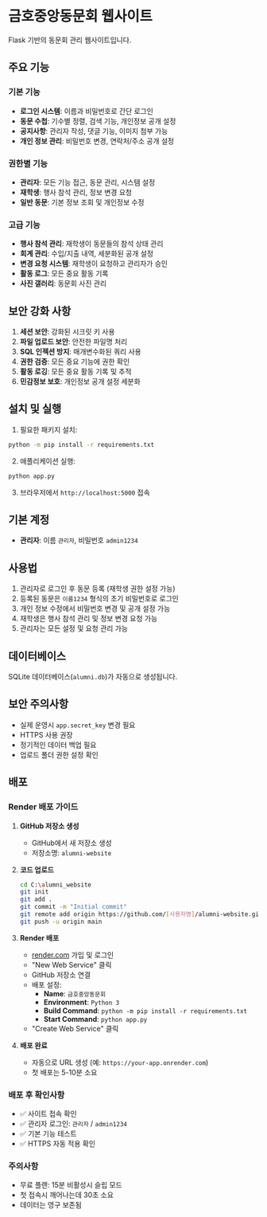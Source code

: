 # 금호중앙동문회 웹사이트

Flask 기반의 동문회 관리 웹사이트입니다.

## 주요 기능

### 기본 기능
- **로그인 시스템**: 이름과 비밀번호로 간단 로그인
- **동문 수첩**: 기수별 정렬, 검색 기능, 개인정보 공개 설정
- **공지사항**: 관리자 작성, 댓글 기능, 이미지 첨부 가능
- **개인 정보 관리**: 비밀번호 변경, 연락처/주소 공개 설정

### 권한별 기능
- **관리자**: 모든 기능 접근, 동문 관리, 시스템 설정
- **재학생**: 행사 참석 관리, 정보 변경 요청
- **일반 동문**: 기본 정보 조회 및 개인정보 수정

### 고급 기능
- **행사 참석 관리**: 재학생이 동문들의 참석 상태 관리
- **회계 관리**: 수입/지출 내역, 세분화된 공개 설정
- **변경 요청 시스템**: 재학생이 요청하고 관리자가 승인
- **활동 로그**: 모든 중요 활동 기록
- **사진 갤러리**: 동문회 사진 관리

## 보안 강화 사항

1. **세션 보안**: 강화된 시크릿 키 사용
2. **파일 업로드 보안**: 안전한 파일명 처리
3. **SQL 인젝션 방지**: 매개변수화된 쿼리 사용
4. **권한 검증**: 모든 중요 기능에 권한 확인
5. **활동 로깅**: 모든 중요 활동 기록 및 추적
6. **민감정보 보호**: 개인정보 공개 설정 세분화

## 설치 및 실행

1. 필요한 패키지 설치:
```bash
python -m pip install -r requirements.txt
```

2. 애플리케이션 실행:
```bash
python app.py
```

3. 브라우저에서 `http://localhost:5000` 접속

## 기본 계정

- **관리자**: 이름 `관리자`, 비밀번호 `admin1234`

## 사용법

1. 관리자로 로그인 후 동문 등록 (재학생 권한 설정 가능)
2. 등록된 동문은 `이름1234` 형식의 초기 비밀번호로 로그인
3. 개인 정보 수정에서 비밀번호 변경 및 공개 설정 가능
4. 재학생은 행사 참석 관리 및 정보 변경 요청 가능
5. 관리자는 모든 설정 및 요청 관리 가능

## 데이터베이스

SQLite 데이터베이스(`alumni.db`)가 자동으로 생성됩니다.

## 보안 주의사항

- 실제 운영시 `app.secret_key` 변경 필요
- HTTPS 사용 권장
- 정기적인 데이터 백업 필요
- 업로드 폴더 권한 설정 확인

## 배포

### Render 배포 가이드

1. **GitHub 저장소 생성**
   - GitHub에서 새 저장소 생성
   - 저장소명: `alumni-website`

2. **코드 업로드**
   ```bash
   cd C:\alumni_website
   git init
   git add .
   git commit -m "Initial commit"
   git remote add origin https://github.com/[사용자명]/alumni-website.git
   git push -u origin main
   ```

3. **Render 배포**
   - [render.com](https://render.com) 가입 및 로그인
   - "New Web Service" 클릭
   - GitHub 저장소 연결
   - 배포 설정:
     - **Name**: `금호중앙동문회`
     - **Environment**: `Python 3`
     - **Build Command**: `python -m pip install -r requirements.txt`
     - **Start Command**: `python app.py`
   - "Create Web Service" 클릭

4. **배포 완료**
   - 자동으로 URL 생성 (예: `https://your-app.onrender.com`)
   - 첫 배포는 5-10분 소요

### 배포 후 확인사항
- ✅ 사이트 접속 확인
- ✅ 관리자 로그인: `관리자` / `admin1234`
- ✅ 기본 기능 테스트
- ✅ HTTPS 자동 적용 확인

### 주의사항
- 무료 플랜: 15분 비활성시 슬립 모드
- 첫 접속시 깨어나는데 30초 소요
- 데이터는 영구 보존됨